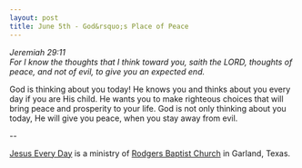 ```yaml
---
layout: post
title: June 5th - God&rsquo;s Place of Peace
---
```


_Jeremiah 29:11  
For I know the thoughts that I think toward you, saith the LORD,
thoughts of peace, and not of evil, to give you an expected end._

God is thinking about you today! He knows you and thinks about you
every day if you are His child. He wants you to make righteous
choices that will bring peace and prosperity to your life. God is not
only thinking about you today, He will give you peace, when you stay
away from evil.

 --

<a href=http://jesuseveryday.net>Jesus Every Day</a> is a ministry of <a href=http://rodgersbaptist.net>Rodgers Baptist Church</a> in Garland, Texas.
